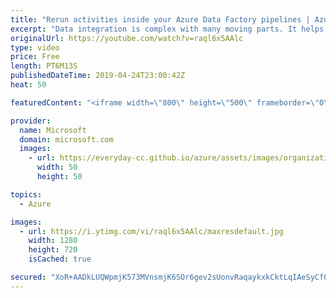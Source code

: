 ```yaml
---
title: "Rerun activities inside your Azure Data Factory pipelines | Azure Friday"
excerpt: "Data integration is complex with many moving parts. It helps organizations to combine data and complex business processes in hybrid data environments. Failures are very common in data integration workflows. This can happen due to data not arriving on time, functional code issues in your pipelines, infrastructure"
originalUrl: https://youtube.com/watch?v=raql6x5AAlc
type: video
price: Free
length: PT6M13S
publishedDateTime: 2019-04-24T23:00:42Z
heat: 50

featuredContent: "<iframe width=\"800\" height=\"500\" frameborder=\"0\" src=\"https://www.youtube.com/embed/raql6x5AAlc\" allow=\"accelerometer; autoplay; encrypted-media; gyroscope; picture-in-picture\" allowfullscreen></iframe>"

provider:
  name: Microsoft
  domain: microsoft.com
  images:
    - url: https://everyday-cc.github.io/azure/assets/images/organizations/microsoft.com-50x50.jpg
      width: 50
      height: 50

topics:
  - Azure

images:
  - url: https://i.ytimg.com/vi/raql6x5AAlc/maxresdefault.jpg
    width: 1280
    height: 720
    isCached: true

secured: "XoR+AADkLUQWpmjK573MVnsmjK6SOr6gev2sUonvRaqaykxkCktLqIAeSyCfQb5y1gtaMzFWxSjepELJ8e9HBoATTfZkyC5BjSStFo5R4ND8+c100W6RIXBp9V7ASabYElVVFfHKk5NtMyYXEIKOABlE3l2iHIm5MlVHtbbKFrY+5bQ9Mga7V2orQW5s0u+Yr3vZl2JBYKWkFxAHzNbCwBIm5Mi6NKnfHf3d8nJaxS8k/+CY1PBkUcwNlCEouGcjCnGYJpgpGHf/6LcH36Jp3dsMKPoDxLFiSRlTC0EIFHDmspULEa5wdkjY26bOHvsy4gTevDX1rJtEo/gAYZidMCK4KEABhQ2sESh+1AG4PGZ5Y5CkDJ3qpw/9O0UmqgroryWd+sB9ToumIKrWUt7dfwUkCEZjsaBpV3mhY2gjZlc=;UgxfTcXbWquNu9C3cJcqog=="
---
```



